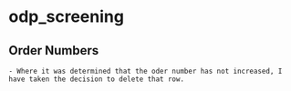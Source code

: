 # odp_screening

## Order Numbers
    - Where it was determined that the oder number has not increased, I have taken the decision to delete that row. 